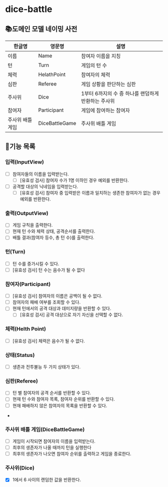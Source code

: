 # dice-battle

## 📚도메인 모델 네이밍 사전

| 한글명       | 영문명            | 설명                             |
|-----------|----------------|--------------------------------|
| 이름        | Name           | 참여자 이름을 지칭                     |
| 턴         | Turn           | 게임의 턴 수                        |
| 체력        | HelathPoint    | 참여자의 체력                        |
| 심판        | Referee        | 게임 상황을 판단하는 심판                 |
| 주사위       | Dice           | 1부터 6까지의 수 중 하나를 랜덤하게 반환하는 주사위 |
| 참여자       | Participant    | 게임에 참여하는 참여자                   |
| 주사위 배틀 게임 | DiceBattleGame | 주사위 배틀 게임                      |

## 👨기능 목록

### 입력(InputView)

- [ ] 참여자들의 이름을 입력받는다.
    - [ ] [유효성 검사] 참여자 수가 1명 이하인 경우 예외를 반환한다.
- [ ] 공격할 대상의 닉네임을 입력받는다.
    - [ ] [유효성 검사] 참여자 중 입력받은 이름과 일치하는 생존한 참여자가 없는 경우 예외를 반환한다.

### 출력(OutputView)

- [ ] 게임 규칙을 출력한다.
- [ ] 현재 턴 수와 체력 상태, 공격순서를 출력한다.
- [ ] 배틀 결과(참여자 등수, 총 턴 수)를 출력한다.

### 턴(Turn)

- [ ] 턴 수를 증가시킬 수 있다.
- [ ] [유효성 검사] 턴 수는 음수가 될 수 없다

### 참여자(Participant)

- [ ] [유효성 검사] 참여자의 이름은 공백이 될 수 없다.
- [ ] 참여자의 패배 여부를 조회할 수 있다.
- [ ] 현재 턴에서의 공격 대상과 데미지량을 반환할 수 있다.
    - [ ] [유효성 검사] 공격 대상으로 자기 자신을 선택할 수 없다.

### 체력(Helth Point)

- [ ] [유효성 검사] 체력은 음수가 될 수 없다.

### 상태(Status)

- [ ] 생존과 전투불능 두 가지 상태가 있다.

### 심판(Referee)

- [ ] 턴 별 참여자의 공격 순서를 반환할 수 있다.
- [ ] 현재 턴 수와 참여자 목록, 참여자 순위를 반환할 수 있다.
- [ ] 현재 패배하지 않은 참여자의 목록을 반환할 수 있다.
-

### 주사위 배틀 게임(DiceBattleGame)

- [ ] 게임이 시작되면 참여자의 이름을 입력받는다.
- [ ] 최후의 생존자가 나올 때까지 턴을 실행한다
- [ ] 최후의 생존자가 나오면 참여자 순위를 출력하고 게임을 종료한다.

### 주사위(Dice)

- [x] 1에서 6 사이의 랜덤한 값을 반환한다.
